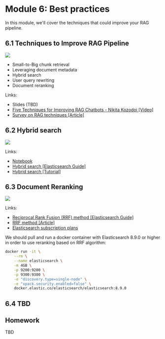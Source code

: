 # Module 6: Best practices

In this module, we'll cover the techniques that could improve your RAG pipeline.

## 6.1 Techniques to Improve RAG Pipeline

<a href="https://www.youtube.com/watch?v=Tq9Vbm_2z3o">
  <img src="https://markdown-videos-api.jorgenkh.no/youtube/Tq9Vbm_2z3o">
</a>

* Small-to-Big chunk retrieval
* Leveraging document metadata
* Hybrid search
* User query rewriting
* Document reranking

Links:
* Slides (TBD)
* [Five Techniques for Improving RAG Chatbots - Nikita Kozodoi [Video]](https://www.youtube.com/watch?v=xPYmClWk5O8)
* [Survey on RAG techniques [Article]](https://arxiv.org/abs/2312.10997)


## 6.2 Hybrid search

<a href="https://www.youtube.com/watch?v=TQ_ck6Q9gSQ">
  <img src="https://markdown-videos-api.jorgenkh.no/youtube/TQ_ck6Q9gSQ">
</a>



Links:
* [Notebook](hybrid-search-and-reranking-es.ipynb)
* [Hybrid search [Elasticsearch Guide]](https://www.elastic.co/guide/en/elasticsearch/reference/current/knn-search.html#_combine_approximate_knn_with_other_features)
* [Hybrid search [Tutorial]](https://www.elastic.co/search-labs/tutorials/search-tutorial/vector-search/hybrid-search)


## 6.3 Document Reranking

<a href="https://www.youtube.com/watch?v=H4M55Ptc5cM">
  <img src="https://markdown-videos-api.jorgenkh.no/youtube/H4M55Ptc5cM">
</a>

Links:
* [Reciprocal Rank Fusion (RRF) method [Elasticsearch Guide]](https://www.elastic.co/guide/en/elasticsearch/reference/current/rrf.html)
* [RRF method [Article]](https://plg.uwaterloo.ca/~gvcormac/cormacksigir09-rrf.pdf)
* [Elasticsearch subscription plans](https://www.elastic.co/subscriptions)

We should pull and run a docker container with Elasticsearch 8.9.0 or higher in order to use reranking based on RRF algorithm:

```bash
docker run -it \
    --rm \
    --name elasticsearch \
    -m 4GB \
    -p 9200:9200 \
    -p 9300:9300 \
    -e "discovery.type=single-node" \
    -e "xpack.security.enabled=false" \
    docker.elastic.co/elasticsearch/elasticsearch:8.9.0
```


## 6.4 TBD


## Homework

TBD